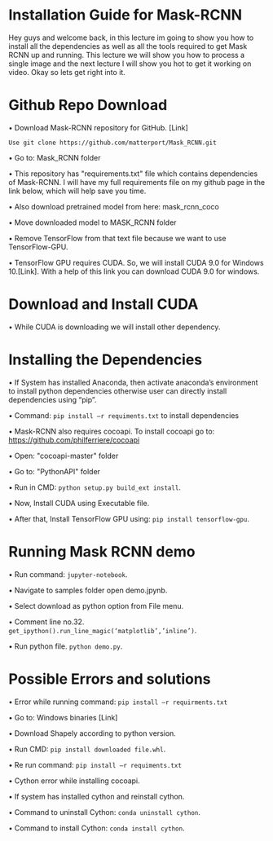 # Installation Guide for Mask-RCNN
Hey guys and welcome back, in this lecture im going  to show you how to install all the dependencies as well as all the tools required to get Mask RCNN up and running. This lecture we will show you how to process a single image and the next lecture I will show you hot to get it working on video. Okay so  lets get right into it. 

# Github Repo Download
•	 Download Mask-RCNN repository for GitHub. [Link]

```Use git clone https://github.com/matterport/Mask_RCNN.git```

•	Go to: Mask_RCNN folder

•	This repository has "requirements.txt" file which contains dependencies of Mask-RCNN. I will have my full requirements file on my github page in the link below, which will help save you time.

•	Also download pretrained model from here: mask_rcnn_coco

•	Move downloaded model to MASK_RCNN folder

•	Remove TensorFlow from that text file because we want to use TensorFlow-GPU.

•	TensorFlow GPU requires CUDA. So, we will install CUDA 9.0 for Windows 10.[Link]. With a help of this link you can download CUDA 9.0 for windows.

# Download and Install CUDA

•	While CUDA is downloading we will install other dependency.
  
# Installing the Dependencies
•	If System has installed Anaconda, then activate anaconda’s environment to install python dependencies otherwise user can directly install dependencies using “pip”.

•	Command: ```pip install –r requiments.txt``` to install dependencies

•	Mask-RCNN also requires cocoapi. To install cocoapi go to: https://github.com/philferriere/cocoapi

•	Open: "cocoapi-master" folder

•	Go to: "PythonAPI" folder

•	Run in CMD: ```python setup.py build_ext install```.

•	Now, Install CUDA using Executable file.

•	After that, Install TensorFlow GPU using: ```pip install tensorflow-gpu```.


# Running Mask RCNN demo

•	Run command: ```jupyter-notebook```.

•	Navigate to samples folder open demo.jpynb.

•	Select download as python option from File menu. 

•	Comment line no.32. ```get_ipython().run_line_magic(‘matplotlib’,’inline’)```.

•	Run python file. ```python demo.py```.
 
# Possible Errors and solutions
•	Error while running command: ```pip install –r requirments.txt```

•	Go to: Windows binaries [Link]

•	Download Shapely according to python version.

•	Run CMD: ```pip install downloaded file.whl```.

•	Re run command: ```pip install –r requiments.txt```

•	Cython error while installing cocoapi.

•	If system has installed cython and reinstall cython.

•	Command to uninstall Cython: ```conda uninstall cython```.

•	Command to install Cython: ```conda install cython```.
